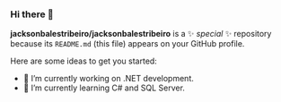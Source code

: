 ### Hi there 👋

**jacksonbalestribeiro/jacksonbalestribeiro** is a ✨ _special_ ✨ repository because its `README.md` (this file) appears on your GitHub profile.

Here are some ideas to get you started:

- 🔭 I’m currently working on .NET development.
- 🌱 I’m currently learning C# and SQL Server.
